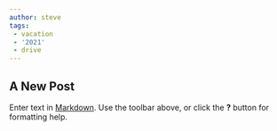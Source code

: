 ```yaml
---
author: steve
tags:
 - vacation
 - '2021'
 - drive
---
```

## A New Post

Enter text in [Markdown](http://daringfireball.net/projects/markdown/). Use the toolbar above, or click the **?** button for formatting help.

